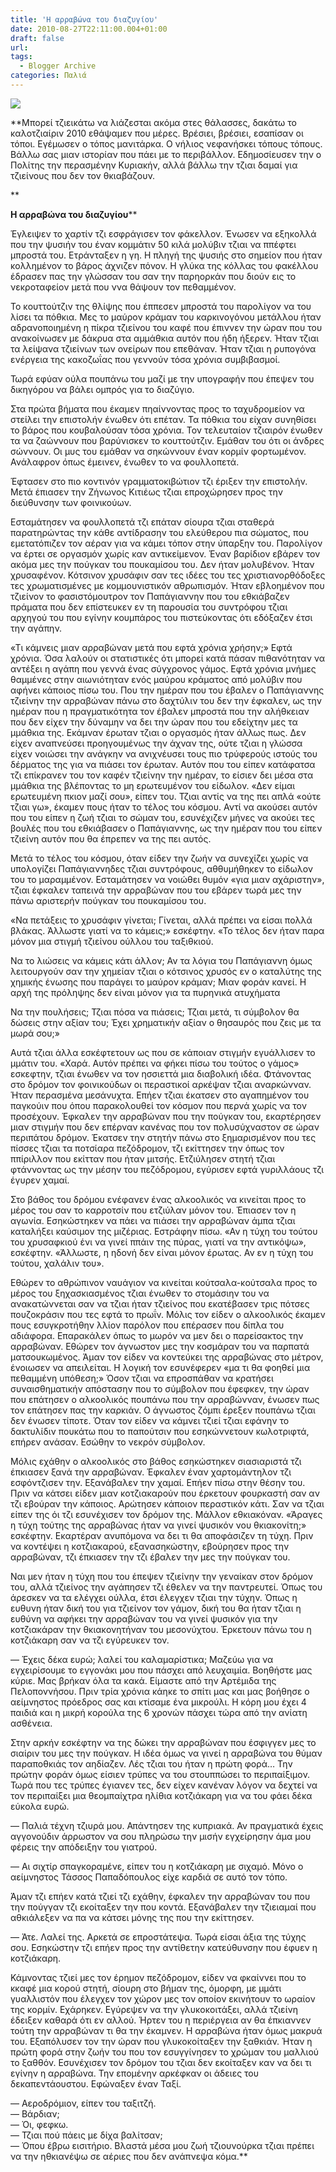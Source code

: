 ```yaml
---
title: 'Η αρραβώνα του διαζυγίου'
date: 2010-08-27T22:11:00.004+01:00
draft: false
url: 
tags:
  - Blogger Archive
categories: Παλιά
---
```


[![](https://blogger.googleusercontent.com/img/b/R29vZ2xl/AVvXsEhXjckV-WQe-Cd5o5sE2N10t46nJbyrcEv-CoapHJZgE0aPQcRXEAHCIW1tRxdisYtIJg-ai_efdpVYnZYitKERQ6SFb-JhO3O8qlljU8F4W1mem_znCafP1se_2J5nC22OatjISJ9ktXI/s320/Capture+d%E2%80%99%C3%A9cran+2010-08-27+%C3%A0+22.41.10.png)](https://blogger.googleusercontent.com/img/b/R29vZ2xl/AVvXsEhXjckV-WQe-Cd5o5sE2N10t46nJbyrcEv-CoapHJZgE0aPQcRXEAHCIW1tRxdisYtIJg-ai_efdpVYnZYitKERQ6SFb-JhO3O8qlljU8F4W1mem_znCafP1se_2J5nC22OatjISJ9ktXI/s1600/Capture+d%E2%80%99%C3%A9cran+2010-08-27+%C3%A0+22.41.10.png)  
  
**Μπορεί τζιεικάτω να λιάζεσται ακόμα στες θάλασσες, δακάτω το καλοτζιαίριν 2010 εθάψαμεν που μέρες. Βρέσιει, βρέσιει, εσαπίσαν οι τόποι. Εγέμωσεν ο τόπος μανιτάρκα. Ο νήλιος νεφανήσκει τόπους τόπους. Βάλλω σας μιαν ιστορίαν που πάει με το περιβάλλον. Εδημοσίευσεν την ο Πολίτης την περασμένην Κυριακήν, αλλά βάλλω την τζιαι δαμαί για τζιείνους που δεν τον θκιαβάζουν.  
  
**

**Η αρραβώνα του διαζυγίου****  
  
  
Έγλειψεν το χαρτίν τζι εσφράγισεν τον φάκελλον. Ένωσεν να εξηκολλά που την ψυσιήν του έναν κομμάτιν 50 κιλά μολύβιν τζιαι να ππέφτει μπροστά του. Ετράνταξεν η γη. Η πληγή της ψυσιής στο σημείον που ήταν κολλημένον το βάρος άχνιζεν πόνον. Η γλύκα της κόλλας του φακέλλου έδρασεν πας την γλώσσαν του σαν την παρηορκάν που διούν εις το νεκροταφείον μετά που ννα θάψουν τον πεθαμμένον.  
  
Το κουττούτζιν της θλίψης που έππεσεν μπροστά του παρολίγον να του λίσει τα πόθκια. Μες το μαύρον κράμαν του καρκινογόνου μετάλλου ήταν αδρανοποιημένη η πίκρα τζιείνου του καφέ που έπιννεν την ώραν που του ανακοίνωσεν με δάκρυα στα αμμάθκια αυτόν που ήδη ήξερεν. Ήταν τζιαι τα λείψανα τζιείνων των ονείρων που επεθάναν. Ήταν τζιαι η ρυπογόνα ενέργεια της κακοζωΐας που γεννούν τόσα χρόνια συμβιβασμοί.  
  
Τωρά εφύαν ούλα πουπάνω του μαζί με την υπογραφήν που έπεψεν του δικηγόρου να βάλει ομπρός για το διαζύγιο.  
  
Στα πρώτα βήματα που έκαμεν πηαίννοντας προς το ταχυδρομείον να στείλει την επιστολήν ένωθεν ότι επέταν. Τα πόθκια του είχαν συνηθίσει το βάρος που κουβαλούσαν τόσα χρόνια. Τον τελευταίον τζιαιρόν ένωθεν τα να ζαώννουν που βαρύνισκεν το κουττούτζιν. Εμάθαν του ότι οι άνδρες σώννουν. Οι μυς του εμάθαν να σηκώννουν έναν κορμίν φορτωμένον. Ανάλαφρον όπως έμεινεν, ένωθεν το να φουλλοπετά.  
  
Έφτασεν στο πιο κοντινόν γραμματοκιβώτιον τζι έριξεν την επιστολήν. Μετά έπιασεν την Ζήνωνος Κιτιέως τζιαι επροχώρησεν προς την διεύθυνσην των φοινικούων.  
  
Εσταμάτησεν να φουλλοπετά τζι επάταν σίουρα τζιαι σταθερά παρατηρώντας την κάθε αντίδρασην του ελεύθερου πια σώματος, που εμετατόπιζεν τον αέραν για να κάμει τόπον στην ύπαρξην του. Παρολίγον να έρτει σε οργασμόν χωρίς καν αντικείμενον. Έναν βαρίδιον εβάρεν τον ακόμα μες την πούγκαν του πουκαμίσου του. Δεν ήταν μολυβένον. Ήταν χρυσαφένον. Κότσινον χρυσάφιν σαν τες ιδέες του τες χριστιανορθόδοξες τες χρωματισμένες με κομμουνιστικόν αθρωπισμόν. Ήταν εβλοημένον που τζιείνον το φασιστόμουτρον τον Παπάγιαννην που του εθκιάβαζεν πράματα που δεν επίστευκεν εν τη παρουσία του συντρόφου τζιαι αρχηγού του που εγίνην κουμπάρος του πιστεύκοντας ότι εδόξαζεν έτσι την αγάπην.  
  
«Τι κάμνεις μιαν αρραβώναν μετά που εφτά χρόνια χρήσην;» Εφτά χρόνια. Όσα λαλούν οι στατιστικές ότι μπορεί κατά πάσαν πιθανότηταν να αντέξει η αγάπη που γεννά ένας σύγχρονος γάμος. Εφτά χρόνια μνήμες θαμμένες στην αιωνιότηταν ενός μαύρου κράματος από μολύβιν που αφήνει κάποιος πίσω του. Που την ημέραν που του έβαλεν ο Παπάγιαννης τζιείνην την αρραβώναν πάνω στο δαχτύλιν του δεν την έφκαλεν, ως την ημέραν που η πραγματικότητα τον έβαλεν μπροστά που την αλήθκειαν που δεν είχεν την δύναμην να δει την ώραν που του εδείχτην μες τα μμάθκια της. Εκάμναν έρωταν τζιαι ο οργασμός ήταν άλλως πως. Δεν είχεν αναπνεύσει προηγουμένως την άχναν της, ούτε τζιαι η γλώσσα είχεν νοιώσει την ανάγκην να ανιχνέυσει τους πιο τρύφερούς ιστούς του δέρματος της για να πιάσει τον έρωταν. Αυτόν που του είπεν κατάφατσα τζι επίκρανεν του τον καφέν τζιείνην την ημέραν, το είσιεν δει μέσα στα μμάθκια της βλέποντας το μη ερωτευμένον του είδωλον. «Δεν είμαι ερωτευμένη πκιον μαζί σου», είπεν του. Τζιαι αντίς να της πει απλά «ούτε τζιαι γω», έκαμεν πους ήταν το τέλος του κόσμου. Αντί να ακούσει αυτόν που του είπεν η ζωή τζιαι το σώμαν του, εσυνέχιζεν μήνες να ακούει τες βουλές που του εθκιάβασεν ο Παπάγιαννης, ως την ημέραν που του είπεν τζιείνη αυτόν που θα έπρεπεν να της πει αυτός.  
  
Μετά το τέλος του κόσμου, όταν είδεν την ζωήν να συνεχίζει χωρίς να υπολογίζει Παπάγιαννηδες τζιαι συντρόφους, αθθυμήθηκεν το είδωλον του το μαραμμένον. Εσταμάτησεν να νοιώθει θυμόν «για μιαν αχάριστην», τζιαι έφκαλεν ταπεινά την αρραβώναν που του εβάρεν τωρά μες την πάνω αριστερήν πούγκαν του πουκαμίσου του.  
  
«Να πετάξεις το χρυσάφιν γίνεται; Γίνεται, αλλά πρέπει να είσαι πολλά βλάκας. Άλλωστε γιατί να το κάμεις;» εσκέφτην. «Το τέλος δεν ήταν παρα μόνον μια στιγμή τζιείνου ούλλου του ταξιθκιού.  
  
Να το λιώσεις να κάμεις κάτι άλλον; Αν τα λόγια του Παπάγιαννη όμως λειτουργούν σαν την χημείαν τζιαι ο κότσινος χρυσός εν ο καταλύτης της χημικής ένωσης που παράγει το μαύρον κράμαν; Μιαν φοράν κανεί. Η αρχή της πρόληψης δεν είναι μόνον για τα πυρηνικά ατυχήματα  
  
Να την πουλήσεις; Τζιαι πόσα να πιάσεις; Τζιαι μετά, τι σύμβολον θα δώσεις στην αξίαν του; Έχει χρηματικήν αξίαν ο θησαυρός που ζεις με τα μωρά σου;»  
  
Αυτά τζιαι άλλα εσκέφτετουν ως που σε κάποιαν στιγμήν εγυάλλισεν το μμάτιν του. «Χαρά. Αυτόν πρέπει να φήκει πίσω του τούτος ο γάμος» εσκεφτην, τζιαι ένωθεν να τον ησσιεττά μια διαβολική ιδέα. Φτάνοντας στο δρόμον τον φοινικούδων οι περαστικοί αρκέψαν τζιαι αναρκώνναν. Ήταν περασμένα μεσάνυχτα. Επήεν τζιαι έκατσεν στο αγαπημένον του παγκούιν που όπου παρακολουθεί τον κόσμον που περνά χωρίς να τον προσέχουν. Έφκαλεν την αρραβώναν που την πούγκαν του, εκαρτέρησεν μιαν στιγμήν που δεν επέρναν κανένας που τον πολυσύχναστον σε ώραν περιπάτου δρόμον. Έκατσεν την στητήν πάνω στο ξημαρισμένον που τες πίσσες τζιαι τα ποτσίαρα πεζόδρομον, τζι εκίττησεν την όπως τον ππίριλλον που εκίτταν που ήταν μιτσής. Ετζιύλησεν στητή τζιαι φτάννοντας ως την μέσην του πεζόδρομου, εγύρισεν εφτά γυριλλάους τζι έγυρεν χαμαί.  
  
Στο βάθος του δρόμου ενέφανεν ένας αλκοολικός να κινείται προς το μέρος του σαν το καρροτσίν που ετζιύλαν μόνον του. Έπιασεν τον η αγωνία. Εσηκώστηκεν να πάει να πιάσει την αρραβώναν άμπα τζιαι καταλήξει καύσιμον της μιζέριας. Εστράφην πίσω. «Αν η τύχη του τούτου του χρυσαφκιού ένι να γινεί ππάιν της πύρας, γιατί να την αντικόψω», εσκέφτην. «Άλλωστε, η ηδονή δεν είναι μόνον έρωτας. Αν εν η τύχη του τούτου, χαλάλιν του».  
  
Εθώρεν το αθρώπινον ναυάγιον να κινείται κούτσαλα-κούτσαλα προς το μέρος του ξηχασκιασμένος τζιαι ένωθεν το στομάσιην του να ανακατώννεται σαν να τζιαι ήταν τζιείνος που εκατέβασεν τρις πότσες πουζοκράσιν που τες εφτά το πρωΐν. Μόλις τον είδεν ο αλκοολικός έκαμεν πους εσυγκροτήθην λλίον παρόλον που επέρασεν που δίπλα του αδιάφορα. Eπαρακάλεν όπως το μωρόν να μεν δει ο παρείσακτος την αρραβώναν. Εθώρεν τον άγνωστον μες την κοσμάραν του να παρπατά ματσουκωμένος. Άμαν τον είδεν να κοντεύκει της αρραβώνας στο μέτρον, ένοιωσεν να απειλείται. Η λογική τον εσυνέφερεν «μα τι θα φοηθεί μια πεθαμμένη υπόθεση;» Όσον τζιαι να επροσπάθαν να κρατήσει συναισθηματικήν απόστασην που το σύμβολον που έφεφκεν, την ώραν που επάτησεν ο αλκοολικός πουπάνω που την αρραβώνναν, ένωσεν πως τον επάτησεν πας την καρκιάν. Ο άγνωστος ζόμπι έρεξεν πουπάνω τζιαι δεν ένωσεν τίποτε. Όταν τον είδεν να κάμνει τζιεί τζιαι εφάνην το δακτυλίδιν πουκάτω που το παπούτσιν που εσηκώννετουν κωλοτριφτά, επήρεν ανάσαν. Εσώθην το νεκρόν σύμβολον.  
  
Μόλις εχάθην ο αλκοολικός στο βάθος εσηκώστηκεν σιασιαριστά τζι έπκιασεν ξανά την αρραβώναν. Έφκαλεν έναν χαρτομάντηλον τζι εσφόντζισεν την. Εξανάβαλεν την χαμαί. Επήεν πίσω στην θέσην του. Πριν να κάτσει είδεν μιαν κοτζιακαρούν που έρκετουν φουρκαστή σαν αν τζι εβούραν την κάποιος. Αρώτησεν κάποιον περαστικόν κάτι. Σαν να τζιαι είπεν της όι τζι εσυνέχισεν τον δρόμον της. Μάλλον εθκιακόναν. «Άραγες η τύχη τούτης της αρραβώνας ήταν να γινεί ψυσικόν νου θκιακονίτη;» εσκέφτην. Εκαρτέραν ανυπόμονα να δει τι θα αποφάσιζεν τη τύχη. Πριν να κοντέψει η κοτζιακαρού, εξανασηκώστην, εβούρησεν προς την αρραβώναν, τζι έπκιασεν την τζι έβαλεν την μες την πούγκαν του.  
  
Ναι μεν ήταν η τύχη που του έπεψεν τζιείνην την γεναίκαν στον δρόμον του, αλλά τζιείνος την αγάπησεν τζι έθελεν να την παντρευτεί. Όπως του άρεσκεν να τα ελέγχει ούλλα, έτσι έλεγχεν τζιαι την τύχην. Όπως η ευθυνη ήταν δική του για τζιείνον τον γάμον, δική του θα ήταν τζιαι η ευθύνη να αφήκει την αρραβώναν του να γινεί ψυσικόν για την κοτζιακάραν την θκιακονητήναν του μεσονύχτου. Έρκετουν πάνω του η κοτζιάκαρη σαν να τζι εγύρευκεν τον.  
  
— Έχεις δέκα ευρώ; λαλεί του καλαμαρίστικα; Μαζεύω για να εγχειρίσουμε το εγγονάκι μου που πάσχει από λευχαιμία. Βοηθήστε μας κύριε. Μας βρήκαν όλα τα κακά. Είμαστε από την Αρτέμιδα της Πελοποννήσου. Πριν τρία χρόνια κάηκε το σπίτι μας και μας βοήθησε ο αείμνηστος πρόεδρος σας και κτίσαμε ένα μικρούλι. Η κόρη μου έχει 4 παιδιά και η μικρή κορούλα της 6 χρονών πάσχει τώρα από την ανίατη ασθένεια.  
  
Στην αρκήν εσκέφτην να της δώκει την αρραβώναν που έσφιγγεν μες το σιαίριν του μες την πούγκαν. Η ιδέα όμως να γινεί η αρραβώνα του θύμαν παραποθκιάς τον αηδίαζεν. Λές τζιαι του ήταν η πρώτη φορά… Την πρώτην φοράν όμως είσιεν τρύπες να του στουππώσει το περιπαίξιμον. Τωρά που τες τρύπες έγιανεν τες, δεν είχεν κανέναν λόγον να δεχτεί να τον περιπαίξει μια θεομπαίχτρα ηλίθια κοτζιάκαρη για να του φάει δέκα εύκολα ευρώ.  
  
— Παλιά τέχνη τζιυρά μου. Απάντησεν της κυπριακά. Αν πραγματικά έχεις αγγονούδιν άρρωστον να σου πληρώσω την μισήν εγχείρησην άμα μου φέρεις την απόδειξην του γιατρού.  
  
— Αι σιχτίρ σπαγκοραμένε, είπεν του η κοτζιάκαρη με σιχαμό. Μόνο ο αείμνηστος Τάσσος Παπαδόπουλος είχε καρδιά σε αυτό τον τόπο.  
  
Άμαν τζι επήεν κατά τζιεί τζι εχάθην, έφκαλεν την αρραβώναν του που την πούγγαν τζι εκοίταξεν την που κοντά. Εξανάβαλεν την τζιειαμαί που αθκιάλεξεν να πα να κάτσει μόνης της που την εκίττησεν.  
  
— Άτε. Λαλεί της. Αρκετά σε επροστάτεψα. Τωρά είσαι άξια της τύχης σου. Εσηκώστην τζι επήεν προς την αντίθετην κατεύθυνσην που έφυεν η κοτζιάκαρη.  
  
Κάμνοντας τζιεί μες τον έρημον πεζόδρομον, είδεν να φκαίννει που το κκαφέ μια κορού στητή, σίουρη στο βήμαν της, όμορφη, με μμάτι γυαλλιστόν που έλεγχεν τον χώρον μες τον οποίον εκινήτουν το ωραίον της κορμίν. Εχάρηκεν. Εγύρεψεν να την γλυκοκοιτάξει, αλλά τζιείνη έδειξεν καθαρά ότι εν αλλού. Ήρτεν του η περιέργεια αν θα έπκιαννεν τούτη την αρραβώναν τι θα την έκαμνεν. Η αρραβώνα ήταν όμως μακρυά του. Εξαπόλυσεν τον την ώραν που γλυκοκοίταξεν την ξαθκιάν. Ήταν η πρώτη φορά στην ζωήν του που τον εσυγγίνησεν το χρώμαν του μαλλιού το ξαθθόν. Εσυνέχισεν τον δρόμον του τζιαι δεν εκοίταξεν καν να δει τι εγίνην η αρραβώνα. Την επομένην αρκέφκαν οι άδειες του δεκαπεντάουστου. Εφώναξεν έναν Ταξί.  
  
— Αεροδρόμιον, είπεν του ταξιτζή.  
— Βάρδιαν;  
— Όι, φεφκω.  
— Τζιαι πού πάεις με δίχα βαλίτσαν;  
— Όπου έβρω εισιτήριο. Βλαστά μέσα μου ζωή τζιουνούρκα τζιαι πρέπει να την ηθκιανέψω σε αέριες που δεν ανάπνεψα κόμα.**
